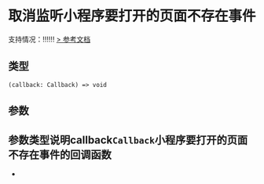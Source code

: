 # 取消监听小程序要打开的页面不存在事件
支持情况：!!!!!!
[> 参考文档
](https://developers.weixin.qq.com/miniprogram/dev/api/base/app/app-event/wx.offPageNotFound.html)
## 类型[​](offPageNotFound.html#类型)
```tsx
(callback: Callback) => void
```

## 参数[​](offPageNotFound.html#参数)
参数类型说明callback`Callback`小程序要打开的页面不存在事件的回调函数
- 
-
